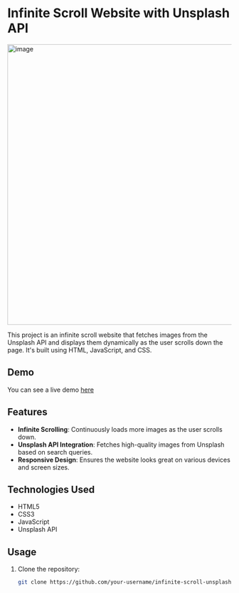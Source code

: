 # Infinite Scroll Website with Unsplash API

<img width="629" alt="image" src="https://i.imgur.com/aVpO3nr.png">

This project is an infinite scroll website that fetches images from the Unsplash API and displays them dynamically as the user scrolls down the page. It's built using HTML, JavaScript, and CSS.

## Demo

You can see a live demo [here](https://khushvircheema.github.io/Infinite-Scroll/) 

## Features

- **Infinite Scrolling**: Continuously loads more images as the user scrolls down.
- **Unsplash API Integration**: Fetches high-quality images from Unsplash based on search queries.
- **Responsive Design**: Ensures the website looks great on various devices and screen sizes.

## Technologies Used

- HTML5
- CSS3
- JavaScript
- Unsplash API

## Usage

1. Clone the repository:

   ```bash
   git clone https://github.com/your-username/infinite-scroll-unsplash.git
